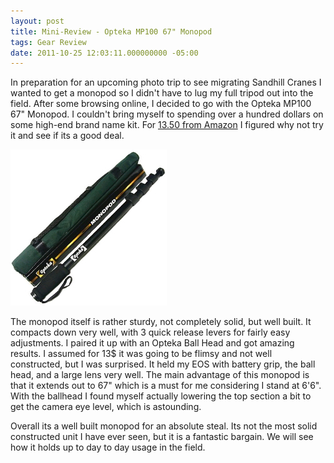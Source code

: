 ```yaml
---
layout: post
title: Mini-Review - Opteka MP100 67" Monopod 
tags: Gear Review
date: 2011-10-25 12:03:11.000000000 -05:00
---
```

<p>In preparation for an upcoming photo trip to see migrating Sandhill Cranes I wanted to get a monopod so I didn't have to lug my full tripod out into the field.  After some browsing online, I decided to go with the Opteka MP100 67" Monopod.  I couldn't bring myself to spending over a hundred dollars on some high-end brand name kit.  For <a href="http://www.amazon.com/Opteka-MP100-Professional-Heavy-Monopod/dp/B0002RBQO0/">13.50 from Amazon</a> I figured why not try it and see if its a good deal.</p>

<img src="/images/opteka_m100.jpg" alt="Opteka M100 Monopod and carrying case" />
<p>The monopod itself is rather sturdy, not completely solid, but well built.  It compacts down very well, with 3 quick release levers for fairly easy adjustments.  I paired it up with an Opteka Ball Head and got amazing results.  I assumed for 13$ it was going to be flimsy and not well constructed, but I was surprised. It held my EOS with battery grip, the ball head, and a large lens very well.  The main advantage of this monopod is that it extends out to 67" which is a must for me considering I stand at 6'6".  With the ballhead I found myself actually lowering the top section a bit to get the camera eye level, which is astounding.</p>

<p>Overall its a well built monopod for an absolute steal.  Its not the most solid constructed unit I have ever seen, but it is a fantastic bargain.  We will see how it holds up to day to day usage in the field.</p>
